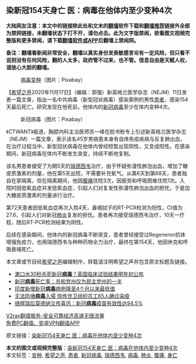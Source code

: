  <h2>染新冠154天身亡 医：病毒在他体内至少变种4次</h2> <p class="notice"><b>大陆网友注意：本文中的链接除此处和文末的<a href="https://github.com/bannedbook/fanqiang" >翻墙</a>软件下载和<a href="https://github.com/killgcd/justmysocks/blob/master/README.md">翻墙推荐</a>链接外全部为禁网链接，未翻墙状态下打不开，请勿点击。此为文字版禁闻，欲看图文视频完整版和更多禁闻，请下载<a href="https://github.com/bannedbook/fanqiang">翻墙软件或APP</a>后翻墙上禁闻网。</p><p>备注：翻墙看新闻非常安全，翻墙以真实身份发表敏感言论有一定风险，但只看不说则没有任何风险，翻的人太多，政府管不过来，也不管。信息自由是天赋人权，请放心大胆的翻墙。</b></p>  <div class="entry"> <figure><figcaption><a href="https://www.bannedbook.org/bnews/tag/%e7%97%85%e6%af%92/" class="st_tag internal_tag" rel="tag" title="标签 病毒 下的日志">病毒</a><a href="https://www.bannedbook.org/bnews/tag/%E5%8F%98%E7%A7%8D/" class="st_tag internal_tag" rel="tag" title="标签 变种 下的日志">变种</a>（图片：Pixabay）</figcaption></figure> <p>【<span class='wp_keywordlink_affiliate'><a href="https://www.soundofhope.org" title="希望之声" target="_blank">希望之声</a></span>2020年11月17日】（编辑：郭强）新英格兰医学杂志（NEJM）11日发表一篇文章，指出一名中共病毒（新型冠状病毒）感染案例的男性<a href="https://www.bannedbook.org/bnews/tag/%E6%82%A3%E8%80%85/" class="st_tag internal_tag" rel="tag" title="标签 患者 下的日志">患者</a>，感染154天最后死亡。研究发现在他死前，他体内的<a href="https://www.bannedbook.org/bnews/tag/%e6%96%b0%e5%86%a0%e7%97%85%e6%af%92/" class="st_tag internal_tag" rel="tag" title="标签 新冠病毒 下的日志">新冠病毒</a>至少在体内变种4次。</p> <figure><figcaption>新冠病毒（图片：Pixabay）</figcaption></figure> <p>《CTWANT》报道，胸腔内科主治医师苏一峰在脸书粉专上引述新英格兰医学杂志（NEJM）一篇文章，表示该名45岁男病患本身有自体免疫疾病与反复肺出血，在治疗过程当中，新型冠状病毒在他体内曾经短暂出现阴性，又变成阳性。在感染期间，新冠病毒在体内不断发生突变，持续不断地复制。</p>  <p>该名男患者接受了为期5天的<a href="https://www.bannedbook.org/bnews/tag/%E7%91%9E%E5%BE%B7%E8%A5%BF%E9%9F%A6/" class="st_tag internal_tag" rel="tag" title="标签 瑞德西韦 下的日志">瑞德西韦</a>治疗，由于怀疑弥漫性肺泡出血，增加了糖皮质激素的剂量，他在第5天出院，不需要补充氧气。从第6天到第68天，患者独自在家隔离，但在隔离期间，他因<a href="https://www.bannedbook.org/bnews/tag/%e8%85%b9%e7%97%9b/" class="st_tag internal_tag" rel="tag" title="标签 腹痛 下的日志">腹痛</a>住院3次，因疲劳和呼吸困难住院1次。入院时因低氧血症并发低氧血症，引起人们对复发性弥漫性肺泡出血的担忧，于是加大糖皮质激素的剂量进行治疗。</p> <p>第72天患者因低氧血症再次入院4天，鼻咽拭子的RT-PCR检测为阳性，Ct值为27.6，引起人们对新冠<a href="https://www.bannedbook.org/bnews/tag/%e8%82%ba%e7%82%8e/" class="st_tag internal_tag" rel="tag" title="标签 肺炎 下的日志">肺炎</a>复发的担忧。患者再次接受瑞德西韦治疗，10天一疗程，随后RT-PCR检测结果为阴性。</p>  <p>后续在感染期间，他体内的新冠病毒不断突变，患者曾经接受过Regeneron抗体增强免疫力，也用瑞德西韦与种种药物全力治疗，最终在第154天，他因休克和呼吸衰竭死亡。</p> <p>本文章或节目经<a href="https://www.bannedbook.org/bnews/tag/%e5%b8%8c%e6%9c%9b%e4%b9%8b%e5%a3%b0/" class="st_tag internal_tag" rel="tag" title="标签 希望之声 下的日志">希望之声</a>编辑制作，转载请注明希望之声并包含原文标题及链接。</p>  <ul class='op-related-articles' title='相关阅读'> <li><a href='https://www.bannedbook.org/bnews/baitai/20201117/1432545.html' target='_blank'>漱口水30秒杀死新冠<b>病毒</b>？英国临床试验结果明年初公布</a></li> <li><a href='https://www.bannedbook.org/bnews/topimagenews/20201117/1432499.html' target='_blank'>新冠<b>病毒</b>死亡率：共和党州仅为民主党州的一半</a></li> <li><a href='https://www.bannedbook.org/bnews/baitai/20201117/1432417.html' target='_blank'>印度新增新冠<b>病毒</b>病例降至4个月以来最低值</a></li> <li><a href='https://www.bannedbook.org/bnews/worldnews/20201117/1432336.html' target='_blank'>无法防堵<b>病毒</b>入侵 惊传世卫组织员工65人确诊染疫</a></li> <li><a href='https://www.bannedbook.org/bnews/worldnews/usa/20201117/1432224.html' target='_blank'>继辉瑞后莫德纳又传喜讯：新冠<b>病毒</b>疫苗有效性达94.5%</a></li> </ul> <p class="texttj"> <a href="https://www.bannedbook.org/forum23/topic22702.html" target="_blank">V2ray翻墙服务-安全可靠经济高速无限流量</a><br/> <a href="https://github.com/bannedbook/fanqiang/wiki/%E7%A6%81%E9%97%BB%E7%BD%91%E5%AE%89%E5%8D%93%E7%BF%BB%E5%A2%99%E6%96%B0%E9%97%BBAPP" target="_blank">免费PC翻墙、安卓VPN翻墙APP</a></p><p>原文链接：<a class="src_link"  href="https://www.soundofhope.org/post/443869" target="_blank">染新冠154天身亡 医：病毒在他体内至少变种4次</a></p><a name='sharetosocial'></a>       <div><b>本文的图文或视频完整版</b>：<a href='https://www.bannedbook.org/bnews/comments/20201118/1432598.html'>染新冠154天身亡 医：病毒在他体内至少变种4次</a></div>  </div><!--END ENTRY--> <div class="postfooter"> <div>本文标签：<a href="https://www.bannedbook.org/bnews/tag/%E5%8F%98%E7%A7%8D/" rel="tag">变种</a>, <a href="https://www.bannedbook.org/bnews/tag/%e5%b8%8c%e6%9c%9b%e4%b9%8b%e5%a3%b0/" rel="tag">希望之声</a>, <a href="https://www.bannedbook.org/bnews/tag/%E6%82%A3%E8%80%85/" rel="tag">患者</a>, <a href="https://www.bannedbook.org/bnews/tag/%e6%96%b0%e5%86%a0%e7%97%85%e6%af%92/" rel="tag">新冠病毒</a>, <a href="https://www.bannedbook.org/bnews/tag/%E7%91%9E%E5%BE%B7%E8%A5%BF%E9%9F%A6/" rel="tag">瑞德西韦</a>, <a href="https://www.bannedbook.org/bnews/tag/%e7%97%85%e6%af%92/" rel="tag">病毒</a>, <a href="https://www.bannedbook.org/bnews/tag/%e8%82%ba%e7%82%8e/" rel="tag">肺炎</a>, <a href="https://www.bannedbook.org/bnews/tag/%e8%85%b9%e7%97%9b/" rel="tag">腹痛</a>, <a href="https://www.bannedbook.org/bnews/tag/%E8%BA%AB%E4%BA%A1/" rel="tag">身亡</a></div>  </div><!--END POSTFOOTER--> 